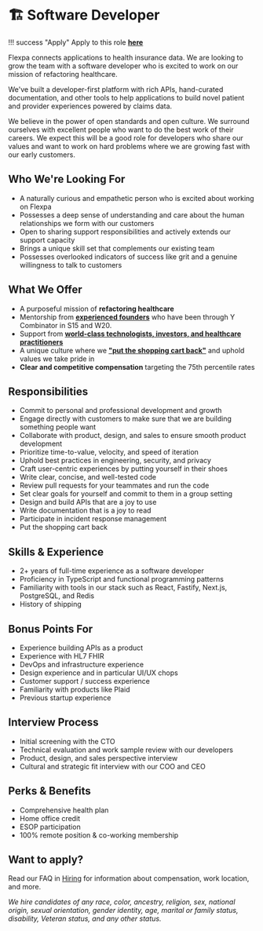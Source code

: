 # 🏗 Software Developer

!!! success "Apply"
    Apply to this role [**here**](https://flexpa.applytojobs.ca/)

Flexpa connects applications to health insurance data. We are looking to grow the team with a software developer who is excited to work on our mission of refactoring healthcare.

We've built a developer-first platform with rich APIs, hand-curated documentation, and other tools to help applications to build novel patient and provider experiences powered by claims data.

We believe in the power of open standards and open culture. We surround ourselves with excellent people who want to do the best work of their careers. We expect this will be a good role for developers who share our values and want to work on hard problems where we are growing fast with our early customers.

## Who We're Looking For

- A naturally curious and empathetic person who is excited about working on Flexpa
- Possesses a deep sense of understanding and care about the human relationships we form with our customers
- Open to sharing support responsibilities and actively extends our support capacity
- Brings a unique skill set that complements our existing team
- Possesses overlooked indicators of success like grit and a genuine willingness to talk to customers

## What We Offer

- A purposeful mission of **refactoring healthcare**
- Mentorship from [**experienced founders**](../founders.md) who have been through Y Combinator in S15 and W20.
- Support from [**world-class technologists, investors, and healthcare practitioners**](https://www.axios.com/pro/health-tech-deals/2022/06/16/flexpa-raises-9m-seed-health-data-sharing)
- A unique culture where we [**"put the shopping cart back"**](https://os.flexpa.com/what-makes-a-flexpal/) and uphold values we take pride in
- **Clear and competitive compensation** targeting the 75th percentile rates

## Responsibilities

- Commit to personal and professional development and growth
- Engage directly with customers to make sure that we are building something people want
- Collaborate with product, design, and sales to ensure smooth product development
- Prioritize time-to-value, velocity, and speed of iteration
- Uphold best practices in engineering, security, and privacy
- Craft user-centric experiences by putting yourself in their shoes
- Write clear, concise, and well-tested code
- Review pull requests for your teammates and run the code
- Set clear goals for yourself and commit to them in a group setting
- Design and build APIs that are a joy to use
- Write documentation that is a joy to read
- Participate in incident response management
- Put the shopping cart back

## Skills & Experience

- 2+ years of full-time experience as a software developer
- Proficiency in TypeScript and functional programming patterns
- Familiarity with tools in our stack such as React, Fastify, Next.js, PostgreSQL, and Redis
- History of shipping

## Bonus Points For

- Experience building APIs as a product
- Experience with HL7 FHIR
- DevOps and infrastructure experience
- Design experience and in particular UI/UX chops
- Customer support / success experience
- Familiarity with products like Plaid
- Previous startup experience

## Interview Process

- Initial screening with the CTO
- Technical evaluation and work sample review with our developers
- Product, design, and sales perspective interview
- Cultural and strategic fit interview with our COO and CEO

## Perks & Benefits

- Comprehensive health plan
- Home office credit
- ESOP participation
- 100% remote position & co-working membership

## Want to apply?

Read our FAQ in [Hiring](./hiring.md) for information about compensation, work location, and more.

_We hire candidates of any race, color, ancestry, religion, sex, national origin, sexual orientation, gender identity, age, marital or family status, disability, Veteran status, and any other status._

